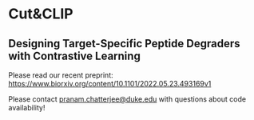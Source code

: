 # Cut&CLIP
## Designing Target-Specific Peptide Degraders with Contrastive Learning

Please read our recent preprint: https://www.biorxiv.org/content/10.1101/2022.05.23.493169v1

Please contact pranam.chatterjee@duke.edu with questions about code availability!
